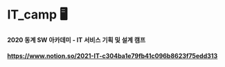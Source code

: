 # IT_camp 🖥


#### 2020 동계 SW 아카데미 - IT 서비스 기획 및 설계 캠프 

#### https://www.notion.so/2021-IT-c304ba1e79fb41c096b8623f75edd313
